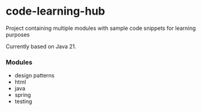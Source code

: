 # code-learning-hub

Project containing multiple modules with sample code snippets for learning purposes

Currently based on Java 21.

### Modules

- design patterns
- html
- java
- spring
- testing